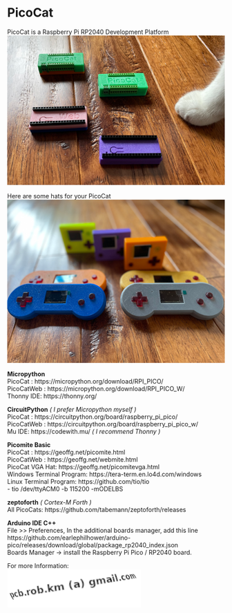 # PicoCat
PicoCat is a Raspberry Pi RP2040 Development Platform
<img src="images/PicoCats.png" alt="PicoCats"> 

Here are some hats for your PicoCat<br>
<img src="images/PicoCatHats.png" alt="PicoCat Hats"> 

<p><b>Micropython</b><br> 
  PicoCat : https://micropython.org/download/RPI_PICO/<br>
  PicoCatWeb : https://micropython.org/download/RPI_PICO_W/<br>
  Thonny IDE: https://thonny.org/<br>
</p>
<p><b>CircuitPython</b> <i>( I prefer Micropython myself )</i><br>
  PicoCat : https://circuitpython.org/board/raspberry_pi_pico/<br>
  PicoCatWeb : https://circuitpython.org/board/raspberry_pi_pico_w/<br>
  Mu IDE: https://codewith.mu/ <i>( I recommend Thonny )</i><br>
</p>
<p><b>Picomite Basic</b><br>
  PicoCat : https://geoffg.net/picomite.html<br>
  PicoCatWeb : https://geoffg.net/webmite.html<br>
  PicoCat VGA Hat: https://geoffg.net/picomitevga.html<br>
  Windows Terminal Program: https://tera-term.en.lo4d.com/windows<br>
  Linux Terminal Program: https://github.com/tio/tio<br>
  - tio /dev/ttyACM0 -b 115200 -mODELBS<br>
</p>
<p><b>zeptoforth</b><i> ( Cortex-M Forth )</i><br>
  All PicoCats: https://github.com/tabemann/zeptoforth/releases
</p>
<p><b>Arduino IDE C++</b><br>
  File >> Preferences,  In the additional boards manager, add this line<br>
  https://github.com/earlephilhower/arduino-pico/releases/download/global/package_rp2040_index.json<br>
  Boards Manager -> install the Raspberry Pi Pico / RP2040 board.<br>
</p>

For more Information:<br>
<img src="images/abc123.png" alt="WhoMI"> 
